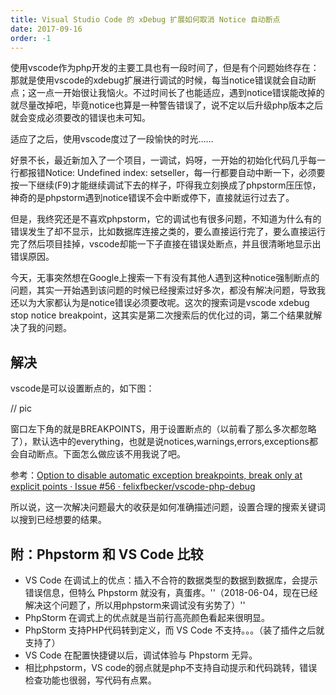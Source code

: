 ```yaml
---
title: Visual Studio Code 的 xDebug 扩展如何取消 Notice 自动断点
date: 2017-09-16
order: -1
---
```


使用vscode作为php开发的主要工具也有一段时间了，但是有个问题始终存在：那就是使用vscode的xdebug扩展进行调试的时候，每当notice错误就会自动断点；这一点一开始很让我恼火。不过时间长了也能适应，遇到notice错误能改掉的就尽量改掉吧，毕竟notice也算是一种警告错误了，说不定以后升级php版本之后就会变成必须要改的错误也未可知。

适应了之后，使用vscode度过了一段愉快的时光……

好景不长，最近新加入了一个项目，一调试，妈呀，一开始的初始化代码几乎每一行都报错Notice: Undefined index: setseller，每一行都要自动中断一下，必须要按一下继续(F9)才能继续调试下去的样子，吓得我立刻换成了phpstorm压压惊，神奇的是phpstorm遇到notice错误不会中断或停下，直接就运行过去了。

但是，我终究还是不喜欢phpstorm，它的调试也有很多问题，不知道为什么有的错误发生了却不显示，比如数据库连接之类的，要么直接运行完了，要么直接运行完了然后项目挂掉，vscode却能一下子直接在错误处断点，并且很清晰地显示出错误原因。

今天，无事突然想在Google上搜索一下有没有其他人遇到这种notice强制断点的问题，其实一开始遇到该问题的时候已经搜索过好多次，都没有解决问题，导致我还以为大家都认为是notice错误必须要改呢。这次的搜索词是vscode xdebug stop notice breakpoint，这其实是第二次搜索后的优化过的词，第二个结果就解决了我的问题。

## 解决

vscode是可以设置断点的，如下图：

// pic

窗口左下角的就是BREAKPOINTS，用于设置断点的（以前看了那么多次都忽略了），默认选中的everything，也就是说notices,warnings,errors,exceptions都会自动断点。下面怎么做应该不用我说了吧。

参考：<a href="https://github.com/felixfbecker/vscode-php-debug/issues/56" target="_blank" rel="noopener noreferrer">Option to disable automatic exception breakpoints, break only at explicit points · Issue #56 · felixfbecker/vscode-php-debug</a>

所以说，这一次解决问题最大的收获是如何准确描述问题，设置合理的搜索关键词以搜到已经想要的结果。

## 附：Phpstorm 和 VS Code 比较
* VS Code 在调试上的优点：插入不合符的数据类型的数据到数据库，会提示错误信息，但特么 Phpstorm 就没有，真蛋疼。''（2018-06-04，现在已经解决这个问题了，所以用phpstorm来调试没有劣势了）''
* PhpStorm 在调式上的优点就是当前行高亮颜色看起来很明显。
* PhpStorm 支持PHP代码转到定义，而 VS Code 不支持。。。（装了插件之后就支持了）
* VS Code 在配置快捷键以后，调试体验与 Phpstorm 无异。
* 相比phpstorm，VS code的弱点就是php不支持自动提示和代码跳转，错误检查功能也很弱，写代码有点累。